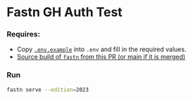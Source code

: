 # Fastn GH Auth Test

### Requires:

- Copy [`.env.example`](./.env.example) into `.env` and fill in the required values.
- [Source build of `fastn` from this PR (or main if it is merged)](https://github.com/fastn-stack/fastn/pull/1485)


### Run

```sh
fastn serve --edition=2023
```
